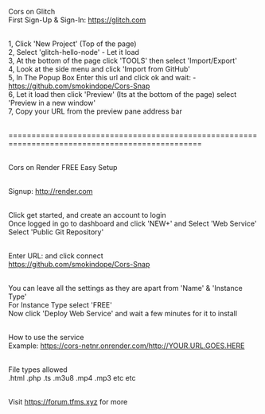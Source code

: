 Cors on Glitch<br>
First Sign-Up & Sign-In: https://glitch.com<br><br>

1, Click 'New Project' (Top of the page)<br>
2, Select 'glitch-hello-node' - Let it load<br>
3, At the bottom of the page click 'TOOLS' then select 'Import/Export'<br>
4, Look at the side menu and click 'Import from GitHub'<br>
5, In The Popup Box Enter this url and click ok and wait: - https://github.com/smokindope/Cors-Snap<br>
6, Let it load then click 'Preview' (Its at the bottom of the page) select 'Preview in a new window'<br>
7, Copy your URL from the preview pane address bar<br><br>

================================================================================================<br><br>

Cors on Render FREE Easy Setup<br><br>

Signup: http://render.com<br><br>

Click get started, and create an account to login<br>
Once logged in go to dashboard and click 'NEW+' and Select 'Web Service'<br>
Select 'Public Git Repository'<br><br>

Enter URL: and click connect<br>
https://github.com/smokindope/Cors-Snap<br><br>

You can leave all the settings as they are apart from 'Name' & 'Instance Type'<br>
For Instance Type select 'FREE'<br>
Now click 'Deploy Web Service' and wait a few minutes for it to install<br><br>

How to use the service<br>
Example: https://cors-netnr.onrender.com/http://YOUR.URL.GOES.HERE<br><br>

File types allowed<br>
.html .php .ts .m3u8 .mp4 .mp3 etc etc<br><br>

Visit https://forum.tfms.xyz for more

